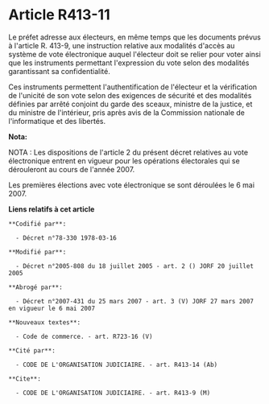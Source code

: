 # Article R413-11

Le préfet adresse aux électeurs, en même temps que les documents prévus à l'article R. 413-9, une instruction relative aux
modalités d'accès au système de vote électronique auquel l'électeur doit se relier pour voter ainsi que les instruments
permettant l'expression du vote selon des modalités garantissant sa confidentialité.

Ces instruments permettent l'authentification de l'électeur et la vérification de l'unicité de son vote selon des exigences
de sécurité et des modalités définies par arrêté conjoint du garde des sceaux, ministre de la justice, et du ministre de
l'intérieur, pris après avis de la Commission nationale de l'informatique et des libertés.

**Nota:**

NOTA : Les dispositions de l'article 2 du présent décret relatives au vote électronique entrent en vigueur pour les
opérations électorales qui se dérouleront au cours de l'année 2007.

Les premières élections avec vote électronique se sont déroulées le 6 mai 2007.

**Liens relatifs à cet article**

	**Codifié par**:

	  - Décret n°78-330 1978-03-16

	**Modifié par**:

	  - Décret n°2005-808 du 18 juillet 2005 - art. 2 () JORF 20 juillet 2005

	**Abrogé par**:

	  - Décret n°2007-431 du 25 mars 2007 - art. 3 (V) JORF 27 mars 2007 en vigueur le 6 mai 2007

	**Nouveaux textes**:

	  - Code de commerce. - art. R723-16 (V)

	**Cité par**:

	  - CODE DE L'ORGANISATION JUDICIAIRE. - art. R413-14 (Ab)

	**Cite**:

	  - CODE DE L'ORGANISATION JUDICIAIRE. - art. R413-9 (M)
